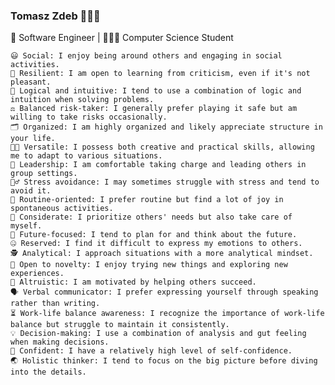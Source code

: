 ### Tomasz Zdeb 👨🏻‍💻
🏢 Software Engineer | 👨🏻‍🎓 Computer Science Student

    😃 Social: I enjoy being around others and engaging in social activities.
    💪 Resilient: I am open to learning from criticism, even if it's not pleasant.
    🧠 Logical and intuitive: I tend to use a combination of logic and intuition when solving problems.
    ⚖️ Balanced risk-taker: I generally prefer playing it safe but am willing to take risks occasionally.
    🗂️ Organized: I am highly organized and likely appreciate structure in your life.
    🔧🎨 Versatile: I possess both creative and practical skills, allowing me to adapt to various situations.
    🚀 Leadership: I am comfortable taking charge and leading others in group settings.
    🏃‍♂️ Stress avoidance: I may sometimes struggle with stress and tend to avoid it.
    📅 Routine-oriented: I prefer routine but find a lot of joy in spontaneous activities.
    💞 Considerate: I prioritize others' needs but also take care of myself.
    🔮 Future-focused: I tend to plan for and think about the future.
    🤐 Reserved: I find it difficult to express my emotions to others.
    🕵️ Analytical: I approach situations with a more analytical mindset.
    🌟 Open to novelty: I enjoy trying new things and exploring new experiences.
    🤲 Altruistic: I am motivated by helping others succeed.
    🗣️ Verbal communicator: I prefer expressing yourself through speaking rather than writing.
    ⏳ Work-life balance awareness: I recognize the importance of work-life balance but struggle to maintain it consistently.
    💡 Decision-making: I use a combination of analysis and gut feeling when making decisions.
    🌟 Confident: I have a relatively high level of self-confidence.
    🌏 Holistic thinker: I tend to focus on the big picture before diving into the details.
